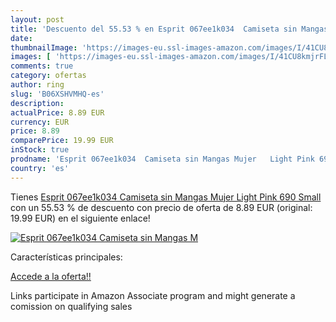 ```yaml
---
layout: post
title: 'Descuento del 55.53 % en Esprit 067ee1k034  Camiseta sin Mangas M'
date: 
thumbnailImage: 'https://images-eu.ssl-images-amazon.com/images/I/41CU8kmjrFL._SL200_.jpg'
images: [ 'https://images-eu.ssl-images-amazon.com/images/I/41CU8kmjrFL._SL200_.jpg' ]
comments: true
category: ofertas
author: ring
slug: 'B06XSHVMHQ-es'
description:
actualPrice: 8.89 EUR
currency: EUR
price: 8.89
comparePrice: 19.99 EUR
inStock: true
prodname: 'Esprit 067ee1k034  Camiseta sin Mangas Mujer   Light Pink 690   Small'
country: 'es'
---
```


Tienes [Esprit 067ee1k034  Camiseta sin Mangas Mujer   Light Pink 690   Small](https://www.amazon.es/dp/B06XSHVMHQ/?tag=tolees-21) con un 55.53 % de descuento con precio de oferta de 8.89 EUR (original: 19.99 EUR) en el siguiente enlace!

[![Esprit 067ee1k034  Camiseta sin Mangas M](https://images-eu.ssl-images-amazon.com/images/I/41CU8kmjrFL._SL200_.jpg)](https://www.amazon.es/dp/B06XSHVMHQ/?tag=tolees-21)

Características principales:


[Accede a la oferta!!](https://www.amazon.es/dp/B06XSHVMHQ/?tag=tolees-21)

Links participate in Amazon Associate program and might generate a comission on qualifying sales


